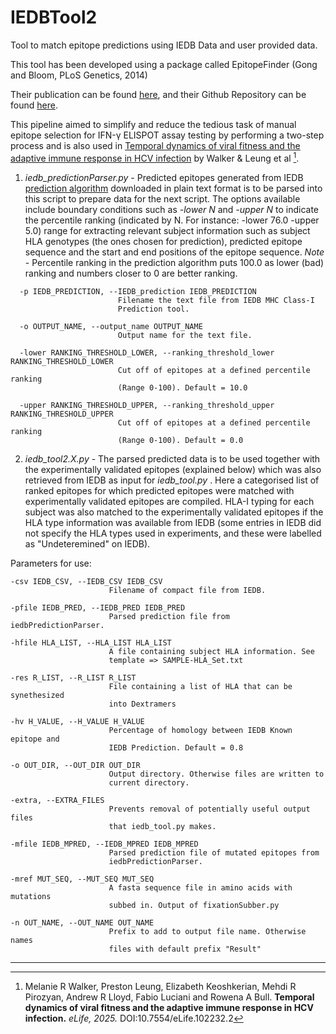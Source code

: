 # IEDBTool2
Tool to match epitope predictions using IEDB Data and user provided data.

This tool has been developed using a package called EpitopeFinder (Gong and Bloom, PLoS Genetics, 2014)

Their publication can be found [here](http://journals.plos.org/plosgenetics/article?id=10.1371/journal.pgen.1004328), and their Github Repository can be found [here](https://github.com/jbloom/epitopefinder).

This pipeline aimed to simplify and reduce the tedious task of manual epitope selection for IFN-γ ELISPOT assay testing by performing a two-step process and is also used in [Temporal dynamics of viral fitness and the adaptive immune response in HCV infection](https://doi.org/10.7554/eLife.102232.2.sa3) by Walker & Leung et al [^1].

1) *iedb_predictionParser.py* - Predicted epitopes generated from IEDB [prediction algorithm](http://tools.iedb.org/mhci/) downloaded in plain text format is to be parsed into this script to prepare data for the next script. The options available include boundary conditions such as *-lower N* and *-upper N* to indicate the percentile ranking (indicated by N. For instance: -lower 76.0 -upper 5.0) range for extracting relevant subject information such as subject HLA genotypes (the ones chosen for prediction), predicted epitope sequence and the start and end positions of the epitope sequence. *Note* - Percentile ranking in the prediction algorithm puts 100.0 as lower (bad) ranking and numbers closer to 0 are better ranking. 

```
  -p IEDB_PREDICTION, --IEDB_prediction IEDB_PREDICTION
                        Filename the text file from IEDB MHC Class-I
                        Prediction tool.
  
  -o OUTPUT_NAME, --output_name OUTPUT_NAME
                        Output name for the text file.
  
  -lower RANKING_THRESHOLD_LOWER, --ranking_threshold_lower RANKING_THRESHOLD_LOWER
                        Cut off of epitopes at a defined percentile ranking
                        (Range 0-100). Default = 10.0
  
  -upper RANKING_THRESHOLD_UPPER, --ranking_threshold_upper RANKING_THRESHOLD_UPPER
                        Cut off of epitopes at a defined percentile ranking
                        (Range 0-100). Default = 0.0
```


2) *iedb_tool2.X.py* - The parsed predicted data is to be used together with the experimentally validated epitopes (explained below) which was also retrieved from IEDB as input for *iedb_tool.py* . Here a categorised list of ranked epitopes for which predicted epitopes were matched with experimentally validated epitopes are compiled. HLA-I typing for each subject was also matched to the experimentally validated epitopes if the HLA type information was available from IEDB (some entries in IEDB did not specify the HLA types used in experiments, and these were labelled as "Undeteremined" on IEDB). 

Parameters for use:

  ```
  -csv IEDB_CSV, --IEDB_CSV IEDB_CSV
                        Filename of compact file from IEDB.
  
  -pfile IEDB_PRED, --IEDB_PRED IEDB_PRED
                        Parsed prediction file from iedbPredictionParser.
  
  -hfile HLA_LIST, --HLA_LIST HLA_LIST
                        A file containing subject HLA information. See
                        template => SAMPLE-HLA_Set.txt
  
  -res R_LIST, --R_LIST R_LIST
                        File containing a list of HLA that can be synethesized
                        into Dextramers
  
  -hv H_VALUE, --H_VALUE H_VALUE
                        Percentage of homology between IEDB Known epitope and
                        IEDB Prediction. Default = 0.8
  
  -o OUT_DIR, --OUT_DIR OUT_DIR
                        Output directory. Otherwise files are written to
                        current directory.
  
  -extra, --EXTRA_FILES
                        Prevents removal of potentially useful output files
                        that iedb_tool.py makes.
  
  -mfile IEDB_MPRED, --IEDB_MPRED IEDB_MPRED
                        Parsed prediction file of mutated epitopes from
                        iedbPredictionParser.
  
  -mref MUT_SEQ, --MUT_SEQ MUT_SEQ
                        A fasta sequence file in amino acids with mutations
                        subbed in. Output of fixationSubber.py
  
  -n OUT_NAME, --OUT_NAME OUT_NAME
                        Prefix to add to output file name. Otherwise names
                        files with default prefix "Result"
```

---

[^1]:Melanie R Walker, Preston Leung, Elizabeth Keoshkerian, Mehdi R Pirozyan, Andrew R Lloyd, Fabio Luciani and Rowena A Bull. **Temporal dynamics of viral fitness and the adaptive immune response in HCV infection.** *eLife, 2025.* DOI:10.7554/eLife.102232.2


